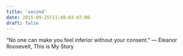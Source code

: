 ```yaml
---
title: 'second'
date: 2015-09-25T11:49:03-07:00
draft: false
---
```


“No one can make you feel inferior without your consent.” 
― Eleanor Roosevelt, This is My Story


